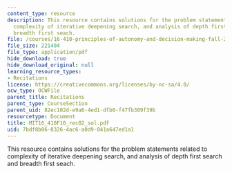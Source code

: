 ```yaml
---
content_type: resource
description: This resource contains solutions for the problem statements related to
  complexity of iterative deepening search, and analysis of depth first search and
  breadth first seach.
file: /courses/16-410-principles-of-autonomy-and-decision-making-fall-2010/7bdf8b0683264ac6a0d9041a647ed1a1_MIT16_410F10_rec02_sol.pdf
file_size: 221404
file_type: application/pdf
hide_download: true
hide_download_original: null
learning_resource_types:
- Recitations
license: https://creativecommons.org/licenses/by-nc-sa/4.0/
ocw_type: OCWFile
parent_title: Recitations
parent_type: CourseSection
parent_uid: 82ec102d-e9a6-4ed1-dfb0-f47fb309f39b
resourcetype: Document
title: MIT16_410F10_rec02_sol.pdf
uid: 7bdf8b06-8326-4ac6-a0d9-041a647ed1a1
---
```

This resource contains solutions for the problem statements related to complexity of iterative deepening search, and analysis of depth first search and breadth first seach.